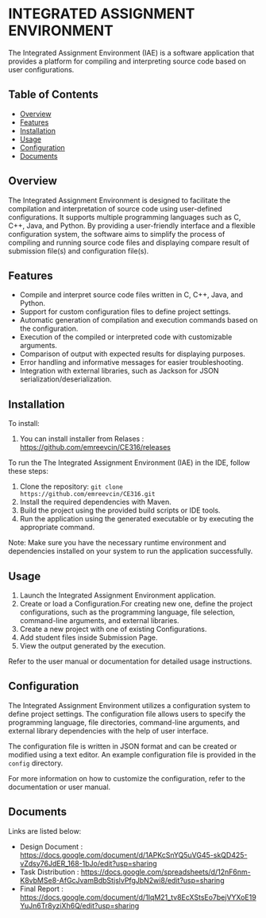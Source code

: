 # INTEGRATED ASSIGNMENT ENVIRONMENT

The Integrated Assignment Environment (IAE) is a software application that provides a platform for compiling and interpreting source code based on user configurations.

## Table of Contents

- [Overview](#overview)
- [Features](#features)
- [Installation](#installation)
- [Usage](#usage)
- [Configuration](#configuration)
- [Documents](#documents)

## Overview

The Integrated Assignment Environment is designed to facilitate the compilation and interpretation of source code using user-defined configurations. It supports multiple programming languages such as C, C++, Java, and Python. By providing a user-friendly interface and a flexible configuration system, the software aims to simplify the process of compiling and running source code files and displaying compare result of submission file(s) and configuration file(s).

## Features

- Compile and interpret source code files written in C, C++, Java, and Python.
- Support for custom configuration files to define project settings.
- Automatic generation of compilation and execution commands based on the configuration.
- Execution of the compiled or interpreted code with customizable arguments.
- Comparison of output with expected results for displaying purposes.
- Error handling and informative messages for easier troubleshooting.
- Integration with external libraries, such as Jackson for JSON serialization/deserialization.

## Installation

To install: 
1. You can install installer from Relases : https://github.com/emreevcin/CE316/releases

To run the The Integrated Assignment Environment (IAE) in the IDE, follow these steps:
1. Clone the repository: `git clone https://github.com/emreevcin/CE316.git`
2. Install the required dependencies with Maven.
3. Build the project using the provided build scripts or IDE tools.
4. Run the application using the generated executable or by executing the appropriate command.

Note: Make sure you have the necessary runtime environment and dependencies installed on your system to run the application successfully.

## Usage

1. Launch the Integrated Assignment Environment application.
2. Create or load a Configuration.For creating new one, define the project configurations, such as the programming language, file selection, command-line arguments, and external libraries.
3. Create a new project with one of existing Configurations.
4. Add student files inside Submission Page.
6. View the output generated by the execution.

Refer to the user manual or documentation for detailed usage instructions.

## Configuration

The Integrated Assignment Environment utilizes a configuration system to define project settings. The configuration file allows users to specify the programming language, file directories, command-line arguments, and external library dependencies with the help of user interface. 

The configuration file is written in JSON format and can be created or modified using a text editor. An example configuration file is provided in the `config` directory.

For more information on how to customize the configuration, refer to the documentation or user manual.

## Documents
Links are listed below:
- Design Document   : https://docs.google.com/document/d/1APKcSnYQ5uVG45-skQD425-vZdsy76JdER_168-1bJo/edit?usp=sharing
- Task Distribution : https://docs.google.com/spreadsheets/d/12nF6nm-K8vbMSe8-AfGcJvamBdbStjslvPfgJbN2wi8/edit?usp=sharing
- Final Report      : https://docs.google.com/document/d/1IqM21_tv8EcXStsEo7bejVYXoE19YuJn6Tr8yziXh6Q/edit?usp=sharing




